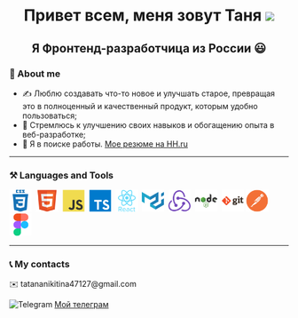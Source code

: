 <h1 align="center">Привет всем, меня зовут Таня
<img src="https://github.com/blackcater/blackcater/raw/main/images/Hi.gif" height="32"/></h1>
<h2 align="center">Я Фронтенд-разработчица из России	&#128515;</h2>

<h3>&#128064; About me</h3>
<ul>
<li> &#9997; Люблю создавать что-то новое и улучшать старое, превращая это в полноценный и качественный продукт, которым удобно пользоваться;</li>  
<li> &#127939; Стремлюсь к улучшению своих навыков и обогащению опыта в веб-разработке;</li>
<li> &#128188; Я в поиске работы.  <a href="https://hh.ru/resume/6b4ba50fff0f4be06b0039ed1f374a356e7146/">Мое резюме на HH.ru</a></li>
</ul>
<hr>
<h3>&#9874; Languages and Tools</h3>
<div>
  <img src="https://github.com/devicons/devicon/blob/master/icons/css3/css3-plain-wordmark.svg"  title="CSS3" alt="CSS" width="40" height="40"/>&nbsp;
  <img src="https://github.com/devicons/devicon/blob/master/icons/html5/html5-original.svg" title="HTML5" alt="HTML" width="40" height="40"/>&nbsp;
  <img src="https://github.com/devicons/devicon/blob/master/icons/javascript/javascript-original.svg" title="JavaScript" alt="JavaScript" width="40" height="40"/>&nbsp;
  <img src="https://github.com/devicons/devicon/blob/master/icons/typescript/typescript-original.svg" title="TypeScript" alt="TypeScript" width="40" height="40">&nbsp;
  <img src="https://github.com/devicons/devicon/blob/master/icons/react/react-original-wordmark.svg" title="React" alt="React" width="40" height="40"/>&nbsp;
  <img src="https://github.com/devicons/devicon/blob/master/icons/materialui/materialui-original.svg" title="Material UI" alt="Material UI" width="40" height="40"/>&nbsp;
  <img src="https://github.com/devicons/devicon/blob/master/icons/redux/redux-original.svg" title="Redux" alt="Redux " width="40" height="40"/>&nbsp;
  <img src="https://github.com/devicons/devicon/blob/master/icons/nodejs/nodejs-original-wordmark.svg" title="NodeJS" alt="NodeJS" width="40" height="40"/>&nbsp;
  <img src="https://github.com/devicons/devicon/blob/master/icons/git/git-original-wordmark.svg" title="Git" alt="Git" width="40" height="40"/>
  <img src="https://github.com/devicons/devicon/blob/master/icons/postman/postman-original.svg" title="Postman" alt="Postman" width="40" height="40">&nbsp;
  <img src="https://github.com/devicons/devicon/blob/master/icons/figma/figma-original.svg" title="Figma" alt="Figma" width="40" height="40">&nbsp;
</div>
<hr>
<h3>&#128222; My contacts</h3>
<div>  
<p>✉️ <a href="mailto:tatananikitina47127@gmail.com" style="color: inherit; text-decoration: none;">tatananikitina47127@gmail.com</a></p>
<p>
<img src="https://upload.wikimedia.org/wikipedia/commons/8/82/Telegram_logo.svg" width="20" height="20" alt="Telegram"/>
<a href="https://t.me/thotiana20" target="_blank" rel="noopener noreferrer" title="Мой Telegram">Мой телеграм
</a>
</p>
</div>

